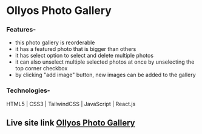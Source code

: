 # Ollyos Photo Gallery

### Features-

- this photo gallery is reorderable
- it has a featured photo that is bigger than others
- it has select option to select and delete multiple photos
- it can also unselect multiple selected photos at once by unselecting the top corner checkbox
- by clicking "add image" button, new images can be added to the gallery

### Technologies-

HTML5 | CSS3 | TailwindCSS | JavaScript | React.js

## Live site link [Ollyos Photo Gallery](https://ollyos-photo-gallery.vercel.app/)
